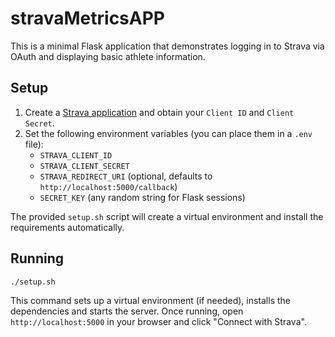 # stravaMetricsAPP

This is a minimal Flask application that demonstrates logging in to Strava via OAuth and displaying basic athlete information.

## Setup

1. Create a [Strava application](https://www.strava.com/settings/api) and obtain your `Client ID` and `Client Secret`.
2. Set the following environment variables (you can place them in a `.env` file):
   - `STRAVA_CLIENT_ID`
   - `STRAVA_CLIENT_SECRET`
   - `STRAVA_REDIRECT_URI` (optional, defaults to `http://localhost:5000/callback`)
   - `SECRET_KEY` (any random string for Flask sessions)

The provided `setup.sh` script will create a virtual environment and install the requirements automatically.

## Running

```bash
./setup.sh
```

This command sets up a virtual environment (if needed), installs the dependencies and starts the server. Once running, open `http://localhost:5000` in your browser and click "Connect with Strava".
